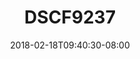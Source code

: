 ---
title: DSCF9237
date: 2018-02-18T09:40:30-08:00
draft: false
location: Mt. Rainier, WA
img_url: https://d17enza3bfujl8.cloudfront.net/DSCF9237.jpg
original_fn: ""
tags:
- Mt. Rainier, WA
- James

---